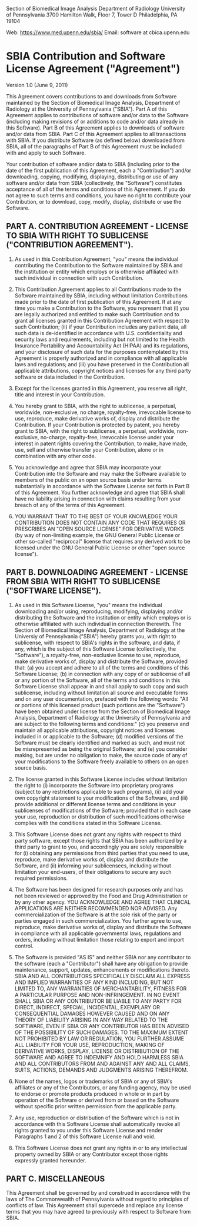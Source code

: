 
  Section of Biomedical Image Analysis
  Department of Radiology
  University of Pennsylvania
  3700 Hamilton Walk, Floor 7, Tower D
  Philadelphia, PA 19104

  Web:   https://www.med.upenn.edu/sbia/
  Email: software at cbica.upenn.edu



SBIA Contribution and Software License Agreement ("Agreement")
==============================================================

  Version 1.0 (June 9, 2011)

  This Agreement covers contributions to and downloads from Software maintained by
  the Section of Biomedical Image Analysis, Department of Radiology at the University
  of Pennsylvania ("SBIA"). Part A of this Agreement applies to contributions of
  software and/or data to the Software (including making revisions of or additions
  to code and/or data already in this Software). Part B of this Agreement applies to
  downloads of software and/or data from SBIA. Part C of this Agreement applies to
  all transactions with SBIA. If you distribute Software (as defined below) downloaded
  from SBIA, all of the paragraphs of Part B of this Agreement must be included with
  and apply to such Software.

  Your contribution of software and/or data to SBIA (including prior to the date
  of the first publication of this Agreement, each a "Contribution") and/or
  downloading, copying, modifying, displaying, distributing or use of any software
  and/or data from SBIA (collectively, the "Software") constitutes acceptance of
  all of the terms and conditions of this Agreement. If you do not agree to such
  terms and conditions, you have no right to contribute your Contribution, or to
  download, copy, modify, display, distribute or use the Software.


  PART A. CONTRIBUTION AGREEMENT - LICENSE TO SBIA WITH RIGHT TO SUBLICENSE ("CONTRIBUTION AGREEMENT").
  -----------------------------------------------------------------------------------------------------

  1. As used in this Contribution Agreement, "you" means the individual contributing
     the Contribution to the Software maintained by SBIA and the institution or
     entity which employs or is otherwise affiliated with such individual in
     connection with such Contribution.

  2. This Contribution Agreement applies to all Contributions made to the Software
     maintained by SBIA, including without limitation Contributions made prior to
     the date of first publication of this Agreement. If at any time you make a
     Contribution to the Software, you represent that (i) you are legally authorized
     and entitled to make such Contribution and to grant all licenses granted in this
     Contribution Agreement with respect to such Contribution; (ii) if your
     Contribution includes any patient data, all such data is de-identified in
     accordance with U.S. confidentiality and security laws and requirements,
     including but not limited to the Health Insurance Portability and Accountability
     Act (HIPAA) and its regulations, and your disclosure of such data for the purposes
     contemplated by this Agreement is properly authorized and in compliance with all
     applicable laws and regulations; and (iii) you have preserved in the Contribution
     all applicable attributions, copyright notices and licenses for any third party
     software or data included in the Contribution.

  3. Except for the licenses granted in this Agreement, you reserve all right,
     title and interest in your Contribution.

  4. You hereby grant to SBIA, with the right to sublicense, a perpetual, worldwide,
     non-exclusive, no charge, royalty-free, irrevocable license to use, reproduce,
     make derivative works of, display and distribute the Contribution. If your
     Contribution is protected by patent, you hereby grant to SBIA, with the right
     to sublicense, a perpetual, worldwide, non-exclusive, no-charge, royalty-free,
     irrevocable license under your interest in patent rights covering the Contribution,
     to make, have made, use, sell and otherwise transfer your Contribution, alone
     or in combination with any other code.

  5. You acknowledge and agree that SBIA may incorporate your Contribution into
     the Software and may make the Software available to members of the public
     on an open source basis under terms substantially in accordance with the
     Software License set forth in Part B of this Agreement. You further acknowledge
     and agree that SBIA shall have no liability arising in connection with claims
     resulting from your breach of any of the terms of this Agreement.

  6. YOU WARRANT THAT TO THE BEST OF YOUR KNOWLEDGE YOUR CONTRIBUTION DOES NOT
     CONTAIN ANY CODE THAT REQUIRES OR PRESCRIBES AN "OPEN SOURCE LICENSE" FOR
     DERIVATIVE WORKS (by way of non-limiting example, the GNU General Public
     License or other so-called "reciprocal" license that requires any derived
     work to be licensed under the GNU General Public License or other
     "open source license").


  PART B. DOWNLOADING AGREEMENT - LICENSE FROM SBIA WITH RIGHT TO SUBLICENSE ("SOFTWARE LICENSE").
  ------------------------------------------------------------------------------------------------

  1. As used in this Software License, "you" means the individual downloading and/or
     using, reproducing, modifying, displaying and/or distributing the Software and
     the institution or entity which employs or is otherwise affiliated with such
     individual in connection therewith. The Section of Biomedical Image Analysis,
     Department of Radiology at the Universiy of Pennsylvania ("SBIA") hereby grants
     you, with right to sublicense, with respect to SBIA's rights in the software,
     and data, if any, which is the subject of this Software License (collectively,
     the "Software"), a royalty-free, non-exclusive license to use, reproduce, make
     derivative works of, display and distribute the Software, provided that:
     (a) you accept and adhere to all of the terms and conditions of this Software
     License; (b) in connection with any copy of or sublicense of all or any portion
     of the Software, all of the terms and conditions in this Software License shall
     appear in and shall apply to such copy and such sublicense, including without
     limitation all source and executable forms and on any user documentation,
     prefaced with the following words: "All or portions of this licensed product
     (such portions are the "Software") have been obtained under license from the
     Section of Biomedical Image Analysis, Department of Radiology at the University
     of Pennsylvania and are subject to the following terms and conditions:"
     (c) you preserve and maintain all applicable attributions, copyright notices
     and licenses included in or applicable to the Software; (d) modified versions
     of the Software must be clearly identified and marked as such, and must not
     be misrepresented as being the original Software; and (e) you consider making,
     but are under no obligation to make, the source code of any of your modifications
     to the Software freely available to others on an open source basis.

  2. The license granted in this Software License includes without limitation the
     right to (i) incorporate the Software into proprietary programs (subject to
     any restrictions applicable to such programs), (ii) add your own copyright
     statement to your modifications of the Software, and (iii) provide additional
     or different license terms and conditions in your sublicenses of modifications
     of the Software; provided that in each case your use, reproduction or
     distribution of such modifications otherwise complies with the conditions
     stated in this Software License.

  3. This Software License does not grant any rights with respect to third party
     software, except those rights that SBIA has been authorized by a third
     party to grant to you, and accordingly you are solely responsible for
     (i) obtaining any permissions from third parties that you need to use,
     reproduce, make derivative works of, display and distribute the Software,
     and (ii) informing your sublicensees, including without limitation your
     end-users, of their obligations to secure any such required permissions.

  4. The Software has been designed for research purposes only and has not been
     reviewed or approved by the Food and Drug Administration or by any other
     agency. YOU ACKNOWLEDGE AND AGREE THAT CLINICAL APPLICATIONS ARE NEITHER
     RECOMMENDED NOR ADVISED. Any commercialization of the Software is at the
     sole risk of the party or parties engaged in such commercialization.
     You further agree to use, reproduce, make derivative works of, display
     and distribute the Software in compliance with all applicable governmental
     laws, regulations and orders, including without limitation those relating
     to export and import control.

  5. The Software is provided "AS IS" and neither SBIA nor any contributor to
     the software (each a "Contributor") shall have any obligation to provide
     maintenance, support, updates, enhancements or modifications thereto.
     SBIA AND ALL CONTRIBUTORS SPECIFICALLY DISCLAIM ALL EXPRESS AND IMPLIED
     WARRANTIES OF ANY KIND INCLUDING, BUT NOT LIMITED TO, ANY WARRANTIES OF
     MERCHANTABILITY, FITNESS FOR A PARTICULAR PURPOSE AND NON-INFRINGEMENT.
     IN NO EVENT SHALL SBIA OR ANY CONTRIBUTOR BE LIABLE TO ANY PARTY FOR
     DIRECT, INDIRECT, SPECIAL, INCIDENTAL, EXEMPLARY OR CONSEQUENTIAL DAMAGES
     HOWEVER CAUSED AND ON ANY THEORY OF LIABILITY ARISING IN ANY WAY RELATED
     TO THE SOFTWARE, EVEN IF SBIA OR ANY CONTRIBUTOR HAS BEEN ADVISED OF THE
     POSSIBILITY OF SUCH DAMAGES. TO THE MAXIMUM EXTENT NOT PROHIBITED BY LAW OR
     REGULATION, YOU FURTHER ASSUME ALL LIABILITY FOR YOUR USE, REPRODUCTION,
     MAKING OF DERIVATIVE WORKS, DISPLAY, LICENSE OR DISTRIBUTION OF THE SOFTWARE
     AND AGREE TO INDEMNIFY AND HOLD HARMLESS SBIA AND ALL CONTRIBUTORS FROM
     AND AGAINST ANY AND ALL CLAIMS, SUITS, ACTIONS, DEMANDS AND JUDGMENTS ARISING
     THEREFROM.

  6. None of the names, logos or trademarks of SBIA or any of SBIA's affiliates
     or any of the Contributors, or any funding agency, may be used to endorse
     or promote products produced in whole or in part by operation of the Software
     or derived from or based on the Software without specific prior written
     permission from the applicable party.

  7. Any use, reproduction or distribution of the Software which is not in accordance
     with this Software License shall automatically revoke all rights granted to you
     under this Software License and render Paragraphs 1 and 2 of this Software
     License null and void.

  8. This Software License does not grant any rights in or to any intellectual
     property owned by SBIA or any Contributor except those rights expressly
     granted hereunder.


  PART C. MISCELLANEOUS
  ---------------------

  This Agreement shall be governed by and construed in accordance with the laws
  of The Commonwealth of Pennsylvania without regard to principles of conflicts
  of law. This Agreement shall supercede and replace any license terms that you
  may have agreed to previously with respect to Software from SBIA.

